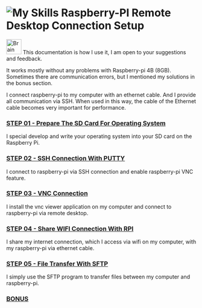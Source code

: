 # ![My Skills](https://skillicons.dev/icons?i=raspberrypi&theme=dark)     Raspberry-PI Remote Desktop Connection Setup
<img src="https://raw.githubusercontent.com/Tarikul-Islam-Anik/Animated-Fluent-Emojis/master/Emojis/Hand%20gestures/Brain.png" alt="Brain" width="40" height="40" /> This documentation is how I use it, I am open to your suggestions and feedback.

It works mostly without any problems with Raspberry-pi 4B (8GB). Sometimes there are communication errors, but I mentioned my solutions in the bonus section.<br>

I connect raspberry-pi to my computer with an ethernet cable. And I provide all communication via SSH. When used in this way, the cable of the Ethernet cable becomes very important for performance.

### [STEP 01 - Prepare The SD Card For Operating System](sdCard.md)
I special develop and write your operating system into your SD card on the Raspberry Pi.

### [STEP 02 - SSH Connection With PUTTY](ssh.md)
I connect to raspberry-pi via SSH connection and enable raspberry-pi VNC feature.

### [STEP 03 - VNC Connection](vnc.md)
I install the vnc viewer application on my computer and connect to raspberry-pi via remote desktop.

### [STEP 04 - Share WIFI Connection With RPI](wifi.md)
I share my internet connection, which I access via wifi on my computer, with my raspberry-pi via ethernet cable.

### [STEP 05 - File Transfer With SFTP](sftp.md)
I simply use the SFTP program to transfer files between my computer and raspberry-pi.

### [BONUS](bonus.md)
